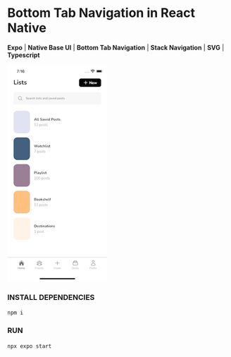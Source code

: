 # Bottom Tab Navigation in React Native

**Expo** | **Native Base UI** | **Bottom Tab Navigation** | **Stack Navigation** | **SVG** | **Typescript**



![Screenshot](https://github.com/tronxdev/rn-bottom-tab-nav/blob/main/screenshots/screenshot-01.png)



### INSTALL DEPENDENCIES
```
npm i
```

### RUN
```
npx expo start
```